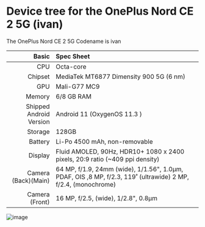Device tree for the OnePlus Nord CE 2 5G (ivan)
=================================================

The OnePlus Nord CE 2 5G Codename is ivan

| Basic                   | Spec Sheet                                                                                                                     |
| -----------------------:|:------------------------------------------------------------------------------------------------------------------------------ |
| CPU                     | Octa-core                                                                                                                      |
| Chipset                 | MediaTek MT6877 Dimensity 900 5G (6 nm)                                                                                       |
| GPU                     | Mali-G77 MC9                                                                                                                   |
| Memory                  | 6/8 GB RAM                                                                                                                  |
| Shipped Android Version | Android 11 (OxygenOS 11.3 )                                                                                                    |
| Storage                 | 128GB                                                                                                                     |
| Battery                 | Li-Po 4500 mAh, non-removable                                                                                                  |
| Display                 | Fluid AMOLED, 90Hz, HDR10+ 1080 x 2400 pixels, 20:9 ratio (~409 ppi density)                                                   |                           |
| Camera (Back)(Main)     | 64 MP, f/1.9, 24mm (wide), 1/1.56", 1.0µm, PDAF, OIS ,8 MP, f/2.3, 119˚ (ultrawide) 2 MP, f/2.4, (monochrome)                  |                                            
| Camera (Front)          | 16 MP, f/2.5, (wide), 1/2.8", 0.8µm                                                                                            |

![image](https://encrypted-tbn0.gstatic.com/images?q=tbn:ANd9GcQISfMI3GAMFE7cVHKRS-7kWSYv2N3GGplBSA&usqp=CAU)
